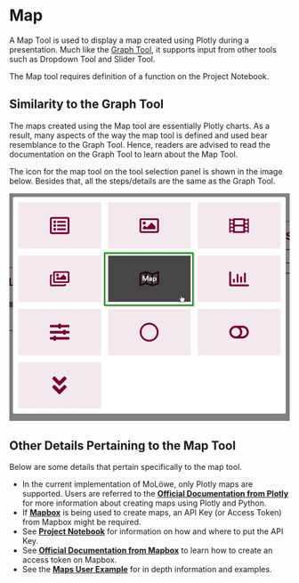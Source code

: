 # Map

A Map Tool is used to display a map created using Plotly during a presentation.
Much like the [Graph Tool](06_graph.md), it supports input from other tools such as Dropdown Tool and Slider Tool.

The Map tool requires definition of a function on the Project Notebook.

## **Similarity to the Graph Tool**

The maps created using the Map tool are essentially Plotly charts. As a result, many aspects of the way the map tool is
defined and used bear resemblance to the Graph Tool.
Hence, readers are advised to read the documentation on the Graph Tool to learn about the Map Tool.

The icon for the map tool on the tool selection panel is shown in the image below. Besides that, all the steps/details are the same as the Graph Tool.

![](/img/doc/64_map.jpg)

## **Other Details Pertaining to the Map Tool**

Below are some details that pertain specifically to the map tool.

- In the current implementation of MoLöwe, only Plotly maps are supported. Users are referred to the [**Official Documentation from Plotly**](https://plotly.com/python/maps/) for more information about creating maps using Plotly and Python.
- If [**Mapbox**](https://plotly.com/python/mapbox-layers/) is being used to create maps, an API Key (or Access Token) from Mapbox might be required.
- See [**Project Notebook**](docs/05-working-with-notebooks/00_template_notebook.md#214-definition-of-api-tokens-and-keys) for information on how and where to put the API Key.
- See [**Official Documentation from Mapbox**](https://docs.mapbox.com/help/getting-started/access-tokens/) to learn how to create an access token on Mapbox.
- See the [**Maps User Example**](docs/05-user-examples/maps.md) for in depth information and examples.

